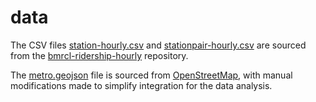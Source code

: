 # data

The CSV files [station-hourly.csv](station-hourly.csv) and [stationpair-hourly.csv](stationpair-hourly.csv) are sourced from the [bmrcl-ridership-hourly](https://github.com/Vonter/bmrcl-ridership-hourly) repository.

The [metro.geojson](metro.geojson) file is sourced from [OpenStreetMap](https://www.openstreetmap.org), with manual modifications made to simplify integration for the data analysis.
